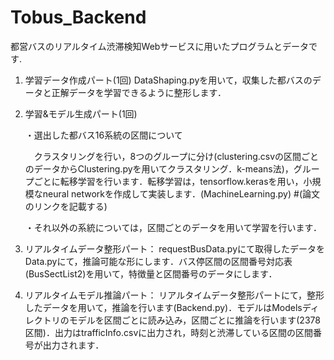 # Tobus_Backend
都営バスのリアルタイム渋滞検知Webサービスに用いたプログラムとデータです.

1. 学習データ作成パート(1回)
   DataShaping.pyを用いて，収集した都バスのデータと正解データを学習できるように整形します．
2. 学習&モデル生成パート(1回)
   
   ・選出した都バス16系統の区間について
   
   　クラスタリングを行い，8つのグループに分け(clustering.csvの区間ごとのデータからClustering.pyを用いてクラスタリング．k-means法)，グループごとに転移学習を行います．転移学習は，tensorflow.kerasを用い，小規模なneural networkを作成して実装します．(MachineLearning.py) #(論文のリンクを記載する)
   
   ・それ以外の系統については，区間ごとのデータを用いて学習を行います．

3. リアルタイムデータ整形パート：
  requestBusData.pyにて取得したデータをData.pyにて，推論可能な形にします．バス停区間の区間番号対応表(BusSectList2)を用いて，特徴量と区間番号のデータにします．
4. リアルタイムモデル推論パート：
  リアルタイムデータ整形パートにて，整形したデータを用いて，推論を行います(Backend.py)．モデルはModelsディレクトリのモデルを区間ごとに読み込み，区間ごとに推論を行います(2378区間)．出力はtrafficInfo.csvに出力され，時刻と渋滞している区間の区間番号が出力されます．
